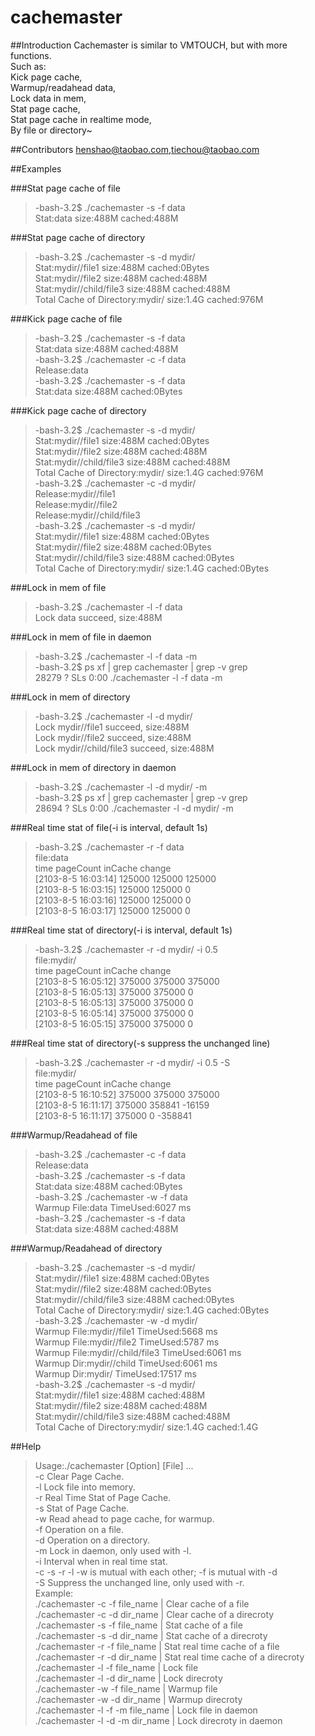 cachemaster
===========

##Introduction
Cachemaster is similar to VMTOUCH, but with more functions.   
Such as:  
Kick page cache,  
Warmup/readahead data,  
Lock data in mem,  
Stat page cache,  
Stat page cache in realtime mode,  
By file or directory~  

##Contributors
henshao@taobao.com,tiechou@taobao.com

##Examples

###Stat page cache of file
>-bash-3.2$ ./cachemaster -s -f data  
>Stat:data size:488M cached:488M  

###Stat page cache of directory
>-bash-3.2$ ./cachemaster -s -d mydir/  
>Stat:mydir//file1 size:488M cached:0Bytes  
>Stat:mydir//file2 size:488M cached:488M  
>Stat:mydir//child/file3 size:488M cached:488M  
>Total Cache of Directory:mydir/ size:1.4G cached:976M  

###Kick page cache of file
>-bash-3.2$ ./cachemaster -s -f data  
>Stat:data size:488M cached:488M  
>-bash-3.2$ ./cachemaster -c -f data    
>Release:data  
>-bash-3.2$ ./cachemaster -s -f data   
>Stat:data size:488M cached:0Bytes  

###Kick page cache of directory
>-bash-3.2$ ./cachemaster -s -d mydir/  
>Stat:mydir//file1 size:488M cached:0Bytes  
>Stat:mydir//file2 size:488M cached:488M  
>Stat:mydir//child/file3 size:488M cached:488M  
>Total Cache of Directory:mydir/ size:1.4G cached:976M  
>-bash-3.2$ ./cachemaster -c -d mydir/   
>Release:mydir//file1  
>Release:mydir//file2  
>Release:mydir//child/file3  
>-bash-3.2$ ./cachemaster -s -d mydir/  
>Stat:mydir//file1 size:488M cached:0Bytes  
>Stat:mydir//file2 size:488M cached:0Bytes  
>Stat:mydir//child/file3 size:488M cached:0Bytes  
>Total Cache of Directory:mydir/ size:1.4G cached:0Bytes  

###Lock in mem of file
>-bash-3.2$ ./cachemaster -l -f data   
>Lock data succeed, size:488M  

###Lock in mem of file in daemon
>-bash-3.2$ ./cachemaster -l -f data  -m  
>-bash-3.2$ ps xf | grep cachemaster | grep -v grep  
>28279 ?        SLs    0:00 ./cachemaster -l -f data -m  

###Lock in mem of directory
>-bash-3.2$ ./cachemaster -l -d mydir/  
>Lock mydir//file1 succeed, size:488M  
>Lock mydir//file2 succeed, size:488M  
>Lock mydir//child/file3 succeed, size:488M  

###Lock in mem of directory in daemon
>-bash-3.2$ ./cachemaster -l -d mydir/ -m  
>-bash-3.2$ ps xf | grep cachemaster | grep -v grep  
>28694 ?        SLs    0:00 ./cachemaster -l -d mydir/ -m  

###Real time stat of file(-i is interval, default 1s)
>-bash-3.2$ ./cachemaster -r -f data   
>file:data  
>time    pageCount       inCache change  
>[2103-8-5 16:03:14] 125000      125000  125000  
>[2103-8-5 16:03:15] 125000      125000  0  
>[2103-8-5 16:03:16] 125000      125000  0  
>[2103-8-5 16:03:17] 125000      125000  0  

###Real time stat of directory(-i is interval, default 1s)
>-bash-3.2$ ./cachemaster -r -d mydir/ -i 0.5  
>file:mydir/  
>time    pageCount       inCache change  
>[2103-8-5 16:05:12] 375000      375000  375000  
>[2103-8-5 16:05:13] 375000      375000  0  
>[2103-8-5 16:05:13] 375000      375000  0  
>[2103-8-5 16:05:14] 375000      375000  0  
>[2103-8-5 16:05:15] 375000      375000  0  

###Real time stat of directory(-s suppress the unchanged line)
>-bash-3.2$ ./cachemaster -r -d mydir/ -i 0.5 -S   
>file:mydir/  
>time    pageCount       inCache change  
>[2103-8-5 16:10:52] 375000      375000  375000  
>[2103-8-5 16:11:17] 375000      358841  -16159  
>[2103-8-5 16:11:17] 375000      0       -358841  

###Warmup/Readahead of file
>-bash-3.2$ ./cachemaster -c -f data   
>Release:data  
>-bash-3.2$ ./cachemaster -s -f data    
>Stat:data size:488M cached:0Bytes  
>-bash-3.2$ ./cachemaster -w -f data    
>Warmup File:data TimeUsed:6027 ms  
>-bash-3.2$ ./cachemaster -s -f data   
>Stat:data size:488M cached:488M  

###Warmup/Readahead of directory
>-bash-3.2$ ./cachemaster -s -d mydir/  
>Stat:mydir//file1 size:488M cached:0Bytes  
>Stat:mydir//file2 size:488M cached:0Bytes  
>Stat:mydir//child/file3 size:488M cached:0Bytes  
>Total Cache of Directory:mydir/ size:1.4G cached:0Bytes  
>-bash-3.2$ ./cachemaster -w -d mydir/   
>Warmup File:mydir//file1 TimeUsed:5668 ms  
>Warmup File:mydir//file2 TimeUsed:5787 ms  
>Warmup File:mydir//child/file3 TimeUsed:6061 ms  
>Warmup Dir:mydir//child TimeUsed:6061 ms  
>Warmup Dir:mydir/ TimeUsed:17517 ms  
>-bash-3.2$ ./cachemaster -s -d mydir/  
>Stat:mydir//file1 size:488M cached:488M  
>Stat:mydir//file2 size:488M cached:488M  
>Stat:mydir//child/file3 size:488M cached:488M  
>Total Cache of Directory:mydir/ size:1.4G cached:1.4G  

##Help
>Usage:./cachemaster [Option] [File] ...  
>-c Clear Page Cache.  
>-l Lock file into memory.  
>-r Real Time Stat of Page Cache.  
>-s Stat of Page Cache.  
>-w Read ahead to page cache, for warmup.  
>-f Operation on a file.  
>-d Operation on a directory.  
>-m Lock in daemon, only used with -l.  
>-i Interval when in real time stat.  
>-c -s -r -l -w is mutual with each other; -f is mutual with -d  
>-S Suppress the unchanged line, only used with -r.  
>Example:  
>./cachemaster -c -f file_name | Clear cache of a file  
>./cachemaster -c -d dir_name | Clear cache of a direcroty  
>./cachemaster -s -f file_name | Stat cache of a file  
>./cachemaster -s -d dir_name | Stat cache of a direcroty  
>./cachemaster -r -f file_name | Stat real time cache of a file  
>./cachemaster -r -d dir_name | Stat real time cache of a direcroty  
>./cachemaster -l -f file_name | Lock file  
>./cachemaster -l -d dir_name | Lock  direcroty  
>./cachemaster -w -f file_name | Warmup file  
>./cachemaster -w -d dir_name | Warmup  direcroty  
>./cachemaster -l -f -m file_name | Lock file in daemon  
>./cachemaster -l -d -m dir_name | Lock direcroty in daemon  
